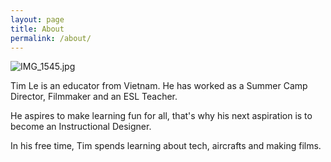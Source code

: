 ```yaml
---
layout: page
title: About
permalink: /about/
---
```

![IMG_1545.jpg]({{site.baseurl}}/IMG_1545.jpg)

Tim Le is an educator from Vietnam. He has worked as a Summer Camp Director, Filmmaker and an ESL Teacher.    

He aspires to make learning fun for all, that's why his next aspiration is to become an Instructional Designer.

In his free time, Tim spends learning about tech, aircrafts and making films.
